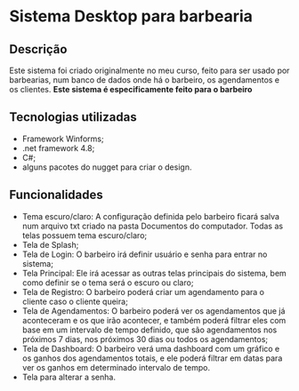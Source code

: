 # Sistema Desktop para barbearia

## Descrição

Este sistema foi criado originalmente no meu curso, feito para ser usado por barbearias, num banco de dados onde há o barbeiro, os agendamentos e os clientes. **Este sistema é especificamente feito para o barbeiro**

## Tecnologias utilizadas

- Framework Winforms;
- .net framework 4.8;
- C#;
- alguns pacotes do nugget para criar o design.

## Funcionalidades

- Tema escuro/claro: A configuração definida pelo barbeiro ficará salva num arquivo txt criado na pasta Documentos do computador. Todas as telas possuem tema escuro/claro;
- Tela de Splash;
- Tela de Login: O barbeiro irá definir usuário e senha para entrar no sistema;
- Tela Principal: Ele irá acessar as outras telas principais do sistema, bem como definir se o tema será o escuro ou claro;
- Tela de Registro: O barbeiro poderá criar um agendamento para o cliente caso o cliente queira;
- Tela de Agendamentos: O barbeiro poderá ver os agendamentos que já aconteceram e os que irão acontecer, e também poderá filtrar eles com base em um intervalo de tempo definido, que são agendamentos nos próximos 7 dias, nos próximos 30 dias ou todos os agendamentos;
- Tela de Dashboard: O barbeiro verá uma dashboard com um gráfico e os ganhos dos agendamentos totais, e ele poderá filtrar em datas para ver os ganhos em determinado intervalo de tempo.
- Tela para alterar a senha.


